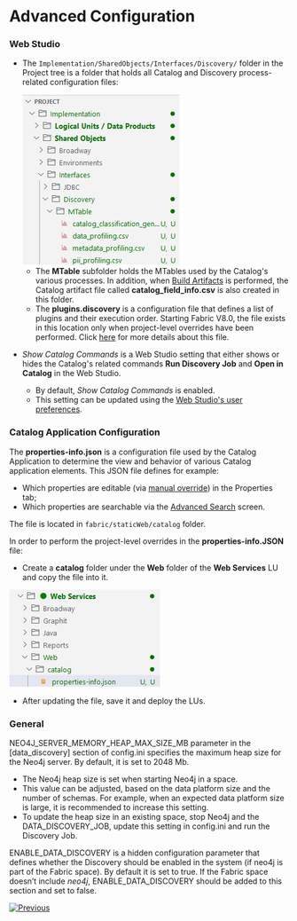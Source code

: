 # Advanced Configuration

<web>

### Web Studio

* The ```Implementation/SharedObjects/Interfaces/Discovery/``` folder in the Project tree is a folder that holds all Catalog and Discovery process-related configuration files: 

  <img src="images/discovery_folder.png"  />

  * The **MTable** subfolder holds the MTables used by the Catalog's various processes. In addition, when [Build Artifacts](09_build_artifacts.md) is performed, the Catalog artifact file called **catalog_field_info.csv** is also created in this folder.
  * The **plugins.discovery** is a configuration file that defines a list of plugins and their execution order. Starting Fabric V8.0,  the file exists in this location only when project-level overrides have been performed. Click [here](/articles/39_fabric_catalog/04_plugin_framework.md) for more details about this file.

* *Show Catalog Commands* is a Web Studio setting that either shows or hides the Catalog's related commands **Run Discovery Job** and **Open in Catalog** in the Web Studio. 

  * By default, *Show Catalog Commands* is enabled. 
  * This setting can be updated using the [Web Studio's user preferences](/articles/04_fabric_studio/04_user_preferences.md). 

</web>

### Catalog Application Configuration

The **properties-info.json** is a configuration file used by the Catalog Application to determine the view and behavior of various Catalog application elements. This JSON file defines for example:
* Which properties are editable (via [manual override](07_manual_overrides.md)) in the Properties tab;
* Which properties are searchable via the [Advanced Search](08_search_catalog.md#advanced-search) screen.

The file is located in ```fabric/staticWeb/catalog``` folder.

<web>

In order to perform the project-level overrides in the **properties-info.JSON** file:

* Create a **catalog** folder under the **Web** folder of the **Web Services** LU and copy the file into it. 

![](images/web_catalog.png)

* After updating the file, save it and deploy the LUs.

</web>

### General

NEO4J_SERVER_MEMORY_HEAP_MAX_SIZE_MB parameter in the [data_discovery] section of config.ini specifies the maximum heap size for the Neo4j server. By default, it is set to 2048 Mb. 

* The Neo4j heap size is set when starting Neo4j in a space. 
* This value can be adjusted, based on the data platform size and the number of schemas. For example, when an expected data platform size is large, it is recommended to increase this setting. 
* To update the heap size in an existing space, stop Neo4j and the DATA_DISCOVERY_JOB, update this setting in config.ini and run the Discovery Job.

ENABLE_DATA_DISCOVERY is a hidden configuration parameter that defines whether the Discovery should be enabled in the system (if neo4j is part of the Fabric space). By default it is set to true. If the Fabric space doesn’t include *neo4j*, ENABLE_DATA_DISCOVERY should be added to this section and set to false.



[![Previous](/articles/images/Previous.png)](20_catalog_APIs.md)

